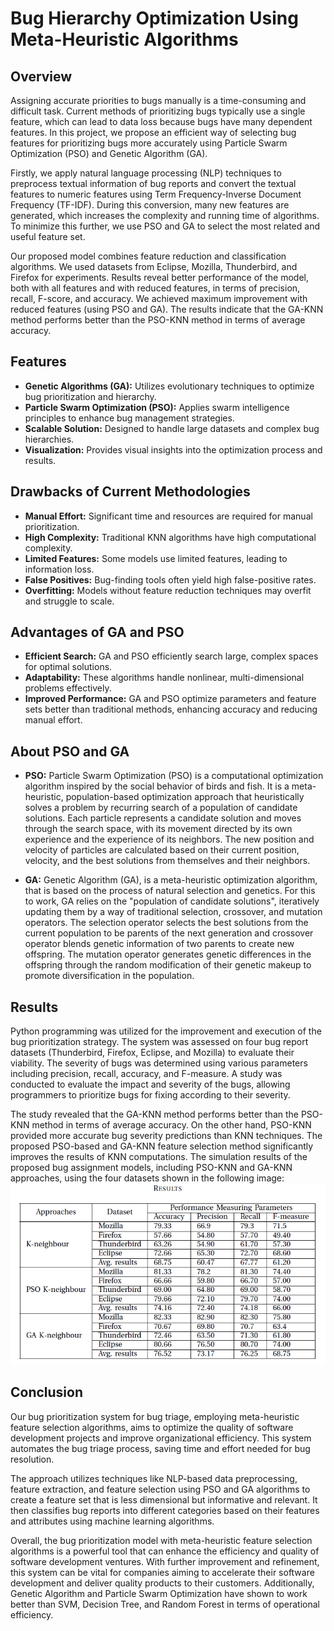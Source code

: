 # Bug Hierarchy Optimization Using Meta-Heuristic Algorithms

## Overview

Assigning accurate priorities to bugs manually is a time-consuming and difficult task. Current methods of prioritizing bugs typically use a single feature, which can lead to data loss because bugs have many dependent features. In this project, we propose an efficient way of selecting bug features for prioritizing bugs more accurately using Particle Swarm Optimization (PSO) and Genetic Algorithm (GA). 

Firstly, we apply natural language processing (NLP) techniques to preprocess textual information of bug reports and convert the textual features to numeric features using Term Frequency-Inverse Document Frequency (TF-IDF). During this conversion, many new features are generated, which increases the complexity and running time of algorithms. To minimize this further, we use PSO and GA to select the most related and useful feature set.

Our proposed model combines feature reduction and classification algorithms. We used datasets from Eclipse, Mozilla, Thunderbird, and Firefox for experiments. Results reveal better performance of the model, both with all features and with reduced features, in terms of precision, recall, F-score, and accuracy. We achieved maximum improvement with reduced features (using PSO and GA). The results indicate that the GA-KNN method performs better than the PSO-KNN method in terms of average accuracy.

## Features

- **Genetic Algorithms (GA):** Utilizes evolutionary techniques to optimize bug prioritization and hierarchy.
- **Particle Swarm Optimization (PSO):** Applies swarm intelligence principles to enhance bug management strategies.
- **Scalable Solution:** Designed to handle large datasets and complex bug hierarchies.
- **Visualization:** Provides visual insights into the optimization process and results.

## Drawbacks of Current Methodologies

- **Manual Effort:** Significant time and resources are required for manual prioritization.
- **High Complexity:** Traditional KNN algorithms have high computational complexity.
- **Limited Features:** Some models use limited features, leading to information loss.
- **False Positives:** Bug-finding tools often yield high false-positive rates.
- **Overfitting:** Models without feature reduction techniques may overfit and struggle to scale.

## Advantages of GA and PSO

- **Efficient Search:** GA and PSO efficiently search large, complex spaces for optimal solutions.
- **Adaptability:** These algorithms handle nonlinear, multi-dimensional problems effectively.
- **Improved Performance:** GA and PSO optimize parameters and feature sets better than traditional methods, enhancing accuracy and reducing manual effort.

## About PSO and GA

- **PSO:** Particle Swarm Optimization (PSO) is a computational optimization algorithm inspired by the social behavior of birds and fish. It is a meta-heuristic, population-based optimization approach that heuristically solves a problem by recurring search of a population of candidate solutions. Each particle represents a candidate solution and moves through the search space, with its movement directed by its own experience and the experience of its neighbors. The new position and velocity of particles are calculated based on their current position, velocity, and the best solutions from themselves and their neighbors.

- **GA:** Genetic Algorithm (GA), is a meta-heuristic optimization algorithm, that is based on the process of natural selection and genetics. For this to work, GA relies on the "population of candidate solutions", iteratively updating them by a way of traditional selection,
crossover, and mutation operators. The selection operator selects the best solutions from the current population to be parents of the next generation and crossover operator blends genetic information of two parents to create new offspring. The mutation operator generates
genetic differences in the offspring through the random modification of their genetic makeup to promote diversification in the population.

## Results

Python programming was utilized for the improvement and execution of the bug prioritization strategy. The system was assessed on four bug report datasets (Thunderbird, Firefox, Eclipse, and Mozilla) to evaluate their viability. The severity of bugs was determined using various parameters including precision, recall, accuracy, and F-measure. A study was conducted to evaluate the impact and severity of the bugs, allowing programmers to prioritize bugs for fixing according to their severity.

The study revealed that the GA-KNN method performs better than the PSO-KNN method in terms of average accuracy. On the other hand, PSO-KNN provided more accurate bug severity predictions than KNN techniques. The proposed PSO-based and GA-KNN feature selection method significantly improves the results of KNN computations. The simulation results of the proposed bug assignment models, including PSO-KNN and GA-KNN approaches, using the four datasets shown in the following image:
<br>
![Bug Hierarchy Diagram](Images/Results.png)

## Conclusion

Our bug prioritization system for bug triage, employing meta-heuristic feature selection algorithms, aims to optimize the quality of software development projects and improve organizational efficiency. This system automates the bug triage process, saving time and effort needed for bug resolution.

The approach utilizes techniques like NLP-based data preprocessing, feature extraction, and feature selection using PSO and GA algorithms to create a feature set that is less dimensional but informative and relevant. It then classifies bug reports into different categories based on their features and attributes using machine learning algorithms.

Overall, the bug prioritization model with meta-heuristic feature selection algorithms is a powerful tool that can enhance the efficiency and quality of software development ventures. With further improvement and refinement, this system can be vital for companies aiming to accelerate their software development and deliver quality products to their customers. Additionally, Genetic Algorithm and Particle Swarm Optimization have shown to work better than SVM, Decision Tree, and Random Forest in terms of operational efficiency.
